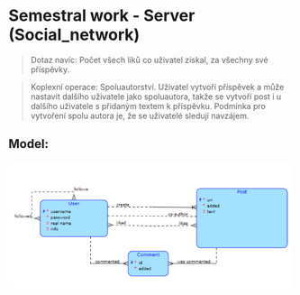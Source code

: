 # Semestral work - Server (Social_network)

> Dotaz navíc: Počet všech liků co uživatel získal, za všechny své příspěvky. 

> Koplexní operace: Spoluautorství. Uživatel vytvoří příspěvek a může nastavit dalšího uživatele jako spoluautora, takže 
> se vytvoří post i u dalšího uživatele s přidaným textem k příspěvku. Podmínka pro vytvoření spolu autora je, že se 
> uživatelé sledují navzájem. 

## Model:

<img src="resources_readme/img.png" alt="Model">